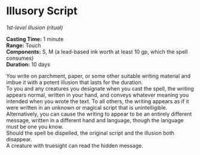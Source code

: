 # Illusory Script 
_1st-level illusion (ritual)_ 

**Casting Time:** 1 minute    
**Range:** Touch    
**Components:** S, M (a lead-based ink worth at least 10 gp, which the spell consumes)   
**Duration:** 10 days 

You write on parchment, paper, or some other suitable writing material and imbue it with a potent illusion that lasts for the duration.    
To you and any creatures you designate when you cast the spell, the writing appears normal, written in your hand, and conveys whatever meaning you intended when you wrote the text. To all others, the writing appears as if it were written in an unknown or magical script that is unintelligible. Alternatively, you can cause the writing to appear to be an entirely different message, written in a different hand and language, though the language must be one you know.    
Should the spell be dispelled, the original script and the illusion both disappear.    
A creature with truesight can read the hidden message. 
